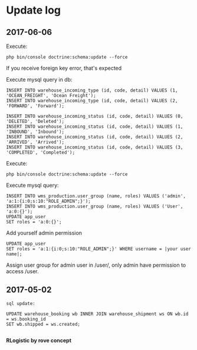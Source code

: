 Update log
=

2017-06-06
-

Execute:

````
php bin/console doctrine:schema:update --force
````
If you receive foreign key error, that's expected

Execute mysql query in db:
````
INSERT INTO warehouse_incoming_type (id, code, detail) VALUES (1, 'OCEAN_FREIGHT', 'Ocean Freight');
INSERT INTO warehouse_incoming_type (id, code, detail) VALUES (2, 'FORWARD', 'Forward');

INSERT INTO warehouse_incoming_status (id, code, detail) VALUES (0, 'DELETED', 'Deleted');
INSERT INTO warehouse_incoming_status (id, code, detail) VALUES (1, 'INBOUND', 'Inbound');
INSERT INTO warehouse_incoming_status (id, code, detail) VALUES (2, 'ARRIVED', 'Arrived');
INSERT INTO warehouse_incoming_status (id, code, detail) VALUES (3, 'COMPLETED', 'Completed');
````
Execute:

````
php bin/console doctrine:schema:update --force
````

Execute mysql query:
````
INSERT INTO wms_production.user_group (name, roles) VALUES ('admin', 'a:1:{i:0;s:10:"ROLE_ADMIN";}');
INSERT INTO wms_production.user_group (name, roles) VALUES ('User', 'a:0:{}');
UPDATE app_user
SET roles = 'a:0:{}';
````
Add yourself admin permission

````
UPDATE app_user
SET roles = 'a:1:{i:0;s:10:"ROLE_ADMIN";}' WHERE username = |your user name|;
````

Assign user group for admin user in /user/, only admin have permission to access /user.

2017-05-02
-
````
sql update:

UPDATE warehouse_booking wb INNER JOIN warehouse_shipment ws ON wb.id = ws.booking_id
SET wb.shipped = ws.created;


````



**RLogistic by rove concept**